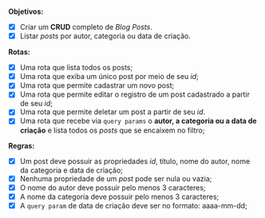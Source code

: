 **Objetivos:**
- [x] Criar um **CRUD** completo de _Blog Posts_.
- [x] Listar _posts_ por autor, categoria ou data de criação.

**Rotas:**
- [x] Uma rota que lista todos os posts;
- [x] Uma rota que exiba um único post por meio de seu _id_;
- [x] Uma rota que permite cadastrar um novo post;
- [x] Uma rota que permite editar o registro de um post cadastrado a partir de seu _id_;
- [x] Uma rota que permite deletar um post a partir de seu _id_.
- [x] Uma rota que recebe via `query params` o **autor, a categoria ou a data de criação** e lista todos os _posts_ que se encaixem no filtro;

**Regras:**
- [x] Um post deve possuir as propriedades _id_, título, nome do autor, nome da categoria e data de criação;
- [x] Nenhuma propriedade de um _post_ pode ser nula ou vazia;
- [x] O nome do autor deve possuir pelo menos 3 caracteres;
- [x] A nome da categoria deve possuir pelo menos 3 caracteres;
- [x] A `query param` de data de criação deve ser no formato: aaaa-mm-dd;
